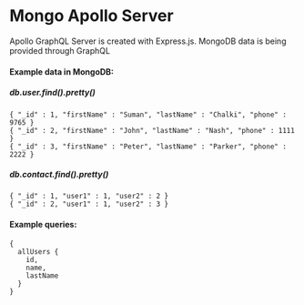 # Mongo Apollo Server
Apollo GraphQL Server is created with Express.js. MongoDB data is being provided through GraphQL

<h4>Example data in MongoDB:</h4>
<h5>db.user.find().pretty()</h5>

```
{ "_id" : 1, "firstName" : "Suman", "lastName" : "Chalki", "phone" : 9765 }
{ "_id" : 2, "firstName" : "John", "lastName" : "Nash", "phone" : 1111 }
{ "_id" : 3, "firstName" : "Peter", "lastName" : "Parker", "phone" : 2222 }
```

<h5>db.contact.find().pretty()</h5>

```
{ "_id" : 1, "user1" : 1, "user2" : 2 }
{ "_id" : 2, "user1" : 1, "user2" : 3 }
```

<h4>Example queries:</h4>

```
{
  allUsers {
    id,
    name,
    lastName
  }
}
```
